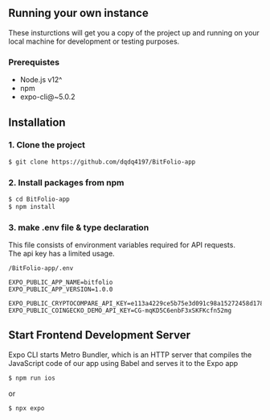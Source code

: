 ## Running your own instance

These insturctions will get you a copy of the project up and running on your local machine for development or testing purposes.

### Prerequistes

- Node.js v12^
- npm
- expo-cli@~5.0.2

## Installation

### 1. Clone the project

```bash
$ git clone https://github.com/dqdq4197/BitFolio-app
```

### 2. Install packages from npm

```bash
$ cd BitFolio-app
$ npm install
```

### 3. make .env file & type declaration

This file consists of environment variables required for API requests. <br/>
The api key has a limited usage.

```
/BitFolio-app/.env

EXPO_PUBLIC_APP_NAME=bitfolio
EXPO_PUBLIC_APP_VERSION=1.0.0

EXPO_PUBLIC_CRYPTOCOMPARE_API_KEY=e113a4229ce5b75e3d091c98a15272458d178d93165351447a7b756ee7bb57e1
EXPO_PUBLIC_COINGECKO_DEMO_API_KEY=CG-mqKD5C6enbF3xSKFKcfn52mg
```

## Start Frontend Development Server

Expo CLI starts Metro Bundler, which is an HTTP server that compiles the JavaScript code of our app using Babel and serves it to the Expo app

```bash
$ npm run ios
```

or

```
$ npx expo
```
